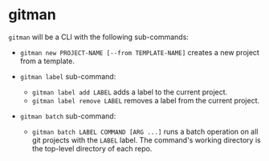 # gitman

`gitman` will be a CLI with the following sub-commands:

- `gitman new PROJECT-NAME [--from TEMPLATE-NAME]` creates a new project from a template.

- `gitman label` sub-command:
    - `gitman label add LABEL` adds a label to the current project.
    - `gitman label remove LABEL` removes a label from the current project.

- `gitman batch` sub-command:
    - `gitman batch LABEL COMMAND [ARG ...]` runs a batch operation on all git
      projects with the `LABEL` label. The command's working directory is the
      top-level directory of each repo.
